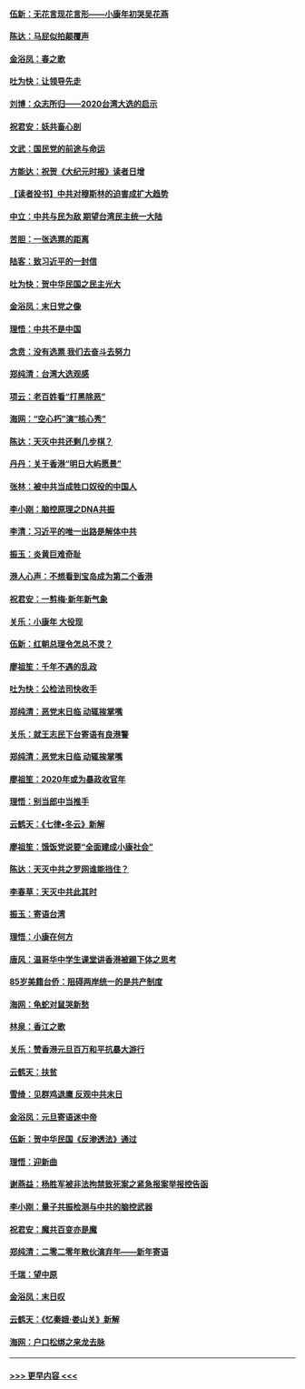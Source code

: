 #### [伍新：无花言现花言形——小康年初哭吴花燕](../pages/nsc993/n11800044.md?t=01171833) 
#### [陈达：马屁似拍颠覆声](../pages/nsc993/n11800010.md?t=01171833) 
#### [金浴凤：春之歌](../pages/nsc993/n11797687.md?t=01171833) 
#### [吐为快：让领导先走](../pages/nsc993/n11797512.md?t=01171833) 
#### [刘博：众志所归——2020台湾大选的启示](../pages/nsc993/n11796878.md?t=01171833) 
#### [祝君安：妖共畜心剖](../pages/nsc993/n11794273.md?t=01171833) 
#### [文武：国民党的前途与命运](../pages/nsc993/n11794198.md?t=01171833) 
#### [方能达：祝贺《大纪元时报》读者日增](../pages/nsc993/n11793807.md?t=01171833) 
#### [【读者投书】中共对穆斯林的迫害成扩大趋势](../pages/nsc993/n11791371.md?t=01171833) 
#### [中立：中共与民为敌 期望台湾民主统一大陆](../pages/nsc993/n11790392.md?t=01171833) 
#### [苦胆：一张选票的距离](../pages/nsc993/n11788914.md?t=01171833) 
#### [陆客：致习近平的一封信](../pages/nsc993/n11788867.md?t=01171833) 
#### [吐为快：贺中华民国之民主光大](../pages/nsc993/n11788618.md?t=01171833) 
#### [金浴凤：末日党之像](../pages/nsc993/n11787475.md?t=01171833) 
#### [理悟：中共不是中国](../pages/nsc993/n11787463.md?t=01171833) 
#### [念贲：没有选票  我们去奋斗去努力](../pages/nsc993/n11787398.md?t=01171833) 
#### [郑纯清：台湾大选观感](../pages/nsc993/n11786210.md?t=01171833) 
#### [项云：老百姓看“打黑除恶”](../pages/nsc993/n11785398.md?t=01171833) 
#### [海网：“空心朽”演“核心秀”](../pages/nsc993/n11783874.md?t=01171833) 
#### [陈达：天灭中共还剩几步棋？](../pages/nsc993/n11783719.md?t=01171833) 
#### [丹丹：关于香港“明日大屿愿景”](../pages/nsc993/n11783273.md?t=01171833) 
#### [张林：被中共当成牲口奴役的中国人](../pages/nsc993/n11782397.md?t=01171833) 
#### [李小刚：脑控原理之DNA共振](../pages/nsc993/n11780962.md?t=01171833) 
#### [李清：习近平的唯一出路是解体中共](../pages/nsc993/n11780866.md?t=01171833) 
#### [振玉：炎黄巨难奇耻](../pages/nsc993/n11779632.md?t=01171833) 
#### [港人心声：不想看到宝岛成为第二个香港](../pages/nsc993/n11778817.md?t=01171833) 
#### [祝君安：一剪梅‧新年新气象](../pages/nsc993/n11776340.md?t=01171833) 
#### [关乐：小康年 大役现](../pages/nsc993/n11774213.md?t=01171833) 
#### [伍新：红朝总理令怎总不灵？](../pages/nsc993/n11770813.md?t=01171833) 
#### [廖祖笙：千年不遇的乱政](../pages/nsc993/n11770373.md?t=01171833) 
#### [吐为快：公检法司快收手](../pages/nsc993/n11770359.md?t=01171833) 
#### [郑纯清：恶党末日临 动辄挨掌嘴](../pages/nsc993/n11769912.md?t=01171833) 
#### [关乐：就王志民下台寄语有良港警](../pages/nsc993/n11769903.md?t=01171833) 
#### [郑纯清：恶党末日临 动辄挨掌嘴](../pages/nsc993/n11769356.md?t=01171833) 
#### [廖祖笙：2020年或为暴政收官年](../pages/nsc993/n11768216.md?t=01171833) 
#### [理悟：别当郎中当推手](../pages/nsc993/n11768243.md?t=01171833) 
#### [云鹤天：《七律▪冬云》新解](../pages/nsc993/n11768204.md?t=01171833) 
#### [廖祖笙：饿饭党说要“全面建成小康社会”](../pages/nsc993/n11767482.md?t=01171833) 
#### [陈达：天灭中共之罗网谁能挡住？](../pages/nsc993/n11767465.md?t=01171833) 
#### [李春草：天灭中共此其时](../pages/nsc993/n11767452.md?t=01171833) 
#### [振玉：寄语台湾](../pages/nsc993/n11767432.md?t=01171833) 
#### [理悟：小康在何方](../pages/nsc993/n11767394.md?t=01171833) 
#### [唐风：温哥华中学生课堂讲香港被踢下体之思考](../pages/nsc993/n11766848.md?t=01171833) 
#### [85岁美籍台侨：阻碍两岸统一的是共产制度](../pages/nsc993/n11765043.md?t=01171833) 
#### [海网：龟蛇对鼠哭新愁](../pages/nsc993/n11764895.md?t=01171833) 
#### [林泉：香江之歌](../pages/nsc993/n11764415.md?t=01171833) 
#### [关乐：赞香港元旦百万和平抗暴大游行](../pages/nsc993/n11764382.md?t=01171833) 
#### [云鹤天：扶贫](../pages/nsc993/n11764245.md?t=01171833) 
#### [雪绮：见群鸡退鹰  反观中共末日](../pages/nsc993/n11762112.md?t=01171833) 
#### [金浴凤：元旦寄语迷中帝](../pages/nsc993/n11761788.md?t=01171833) 
#### [伍新：贺中华民国《反渗透法》通过](../pages/nsc993/n11761994.md?t=01171833) 
#### [理悟：迎新曲](../pages/nsc993/n11761152.md?t=01171833) 
#### [谢燕益：杨胜军被非法拘禁致死案之紧急报案举报控告函](../pages/nsc993/n11756134.md?t=01171833) 
#### [李小刚：量子共振检测与中共的脑控武器](../pages/nsc993/n11754518.md?t=01171833) 
#### [祝君安：魔共百变亦是魔](../pages/nsc993/n11754469.md?t=01171833) 
#### [郑纯清：二零二零年散伙演弃年——新年寄语](../pages/nsc993/n11754195.md?t=01171833) 
#### [千瑞：望中原](../pages/nsc993/n11754159.md?t=01171833) 
#### [金浴凤：末日叹](../pages/nsc993/n11752359.md?t=01171833) 
#### [云鹤天：《忆秦娥‧娄山关》新解](../pages/nsc993/n11752348.md?t=01171833) 
#### [海网：户口松绑之来龙去脉](../pages/nsc993/n11752328.md?t=01171833) 

----
#### [ >>> 更早内容 <<< ](../indexes/nsc993-earlier.md)
